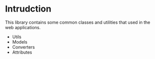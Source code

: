 # Intrudction

This library contains some common classes and utilities that used in the web applications.

- Utils
- Models
- Converters
- Attributes

